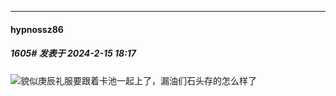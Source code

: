 
*****

####  hypnossz86  
##### 1605#       发表于 2024-2-15 18:17

<img src="https://static.saraba1st.com/image/smiley/face2017/037.png" referrerpolicy="no-referrer">貌似庚辰礼服要跟着卡池一起上了，漏油们石头存的怎么样了

